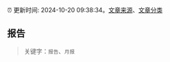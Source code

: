 :alarm_clock: 更新时间: 2024-10-20 09:38:34。[文章来源](/README.md)、[文章分类](/TAGS.md)

## 报告


> 关键字：`报告`、`月报`



